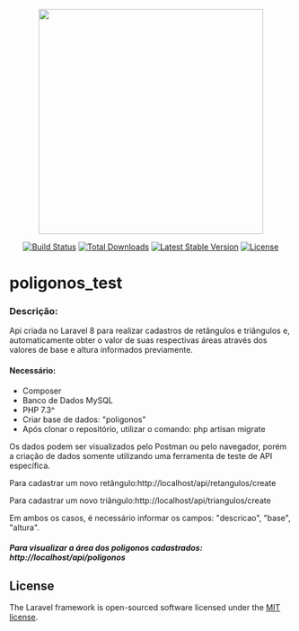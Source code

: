 <p align="center"><a href="https://laravel.com" target="_blank"><img src="https://raw.githubusercontent.com/laravel/art/master/logo-lockup/5%20SVG/2%20CMYK/1%20Full%20Color/laravel-logolockup-cmyk-red.svg" width="400"></a></p>

<p align="center">
<a href="https://travis-ci.org/laravel/framework"><img src="https://travis-ci.org/laravel/framework.svg" alt="Build Status"></a>
<a href="https://packagist.org/packages/laravel/framework"><img src="https://img.shields.io/packagist/dt/laravel/framework" alt="Total Downloads"></a>
<a href="https://packagist.org/packages/laravel/framework"><img src="https://img.shields.io/packagist/v/laravel/framework" alt="Latest Stable Version"></a>
<a href="https://packagist.org/packages/laravel/framework"><img src="https://img.shields.io/packagist/l/laravel/framework" alt="License"></a>
</p>

# poligonos_test

<h3>Descrição: </h3>
<p>Api criada no Laravel 8 para realizar cadastros de retângulos e triângulos e, automaticamente obter o valor de suas respectivas áreas através dos valores de base e altura informados previamente. </p>
<h4>Necessário: </h4>
<ul>
  <li>Composer</li>
  <li>Banco de Dados MySQL</li>
  <li>PHP 7.3^</li>
  <li>Criar base de dados: "poligonos"</li>
  <li>Após clonar o repositório, utilizar o comando: php artisan migrate</li>
</ul>

<p>Os dados podem ser visualizados pelo Postman ou pelo navegador, porém a criação de dados somente utilizando uma ferramenta de teste de API específica.</p>

<p>Para cadastrar um novo retângulo:http://localhost/api/retangulos/create </p>
<p>Para cadastrar um novo triângulo:http://localhost/api/triangulos/create </p>
<p>Em ambos os casos, é necessário informar os campos: "descricao", "base", "altura".</p>

<h5>Para visualizar a área dos poligonos cadastrados: http://localhost/api/poligonos </h5>

## License

The Laravel framework is open-sourced software licensed under the [MIT license](https://opensource.org/licenses/MIT).
